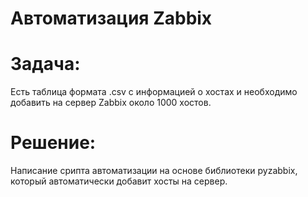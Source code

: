 # Автоматизация Zabbix
# Задача:
Есть таблица формата .csv с информацией о хостах и необходимо добавить на сервер Zabbix около 1000 хостов.
# Решение:
Написание срипта автоматизации на основе библиотеки pyzabbix, который автоматически добавит хосты на сервер.
